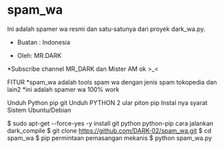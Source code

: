 # spam_wa
Ini adalah spamer wa resmi dan satu-satunya dari proyek dark_wa.py.

* Buatan : Indonesia

* Oleh: MR.DARK

*Subscribe channel MR_DARK dan Mister AM ok >_<

FITUR
*spam_wa adalah tools spam wa dengan jenis spam tokopedia dan lain2 *ini adalah spamer wa 100% work

Unduh
Python
pip
git
Unduh PYTHON 2
ular piton
pip
Instal nya
syarat
Sistem Ubuntu/Debian

$ sudo apt-get --force-yes -y install git python python-pip
cara jalankan dark_compile
$ git clone https://github.com/DARK-02/spam_wa.git
$ cd spam_wa
$ pip permintaan pemasangan mekanis
$ python spam_wa.py
